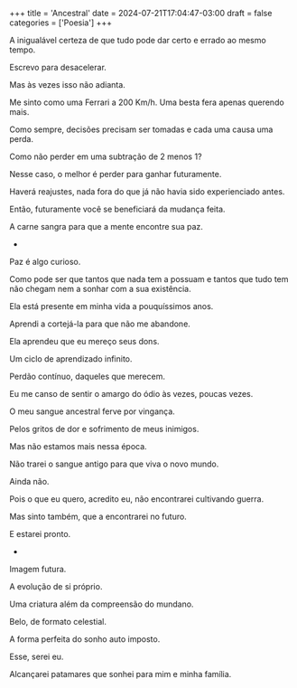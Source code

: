 +++
title = 'Ancestral'
date = 2024-07-21T17:04:47-03:00
draft = false
categories = ['Poesia']
+++

A inigualável certeza de que tudo pode dar certo e errado ao mesmo tempo.

Escrevo para desacelerar.

Mas às vezes isso não adianta.

Me sinto como uma Ferrari a 200 Km/h. Uma besta fera apenas querendo mais.

Como sempre, decisões precisam ser tomadas e cada uma causa uma perda.

Como não perder em uma subtração de 2 menos 1?

Nesse caso, o melhor é perder para ganhar futuramente.

Haverá reajustes, nada fora do que já não havia sido experienciado antes.

Então, futuramente você se beneficiará da mudança feita.

A carne sangra para que a mente encontre sua paz.

-

Paz é algo curioso.

Como pode ser que tantos que nada tem a possuam e tantos que tudo tem não chegam nem a sonhar com a sua existência.

Ela está presente em minha vida a pouquíssimos anos.

Aprendi a cortejá-la para que não me abandone.

Ela aprendeu que eu mereço seus dons.

Um ciclo de aprendizado infinito.

Perdão contínuo, daqueles que merecem.

Eu me canso de sentir o amargo do ódio às vezes, poucas vezes.

O meu sangue ancestral ferve por vingança.

Pelos gritos de dor e sofrimento de meus inimigos.

Mas não estamos mais nessa época.

Não trarei o sangue antigo para que viva o novo mundo.

Ainda não.

Pois o que eu quero, acredito eu, não encontrarei cultivando guerra.

Mas sinto também, que a encontrarei no futuro.

E estarei pronto.

-

Imagem futura.

A evolução de si próprio.

Uma criatura além da compreensão do mundano.

Belo, de formato celestial.

A forma perfeita do sonho auto imposto.

Esse, serei eu.

Alcançarei patamares que sonhei para mim e minha família.